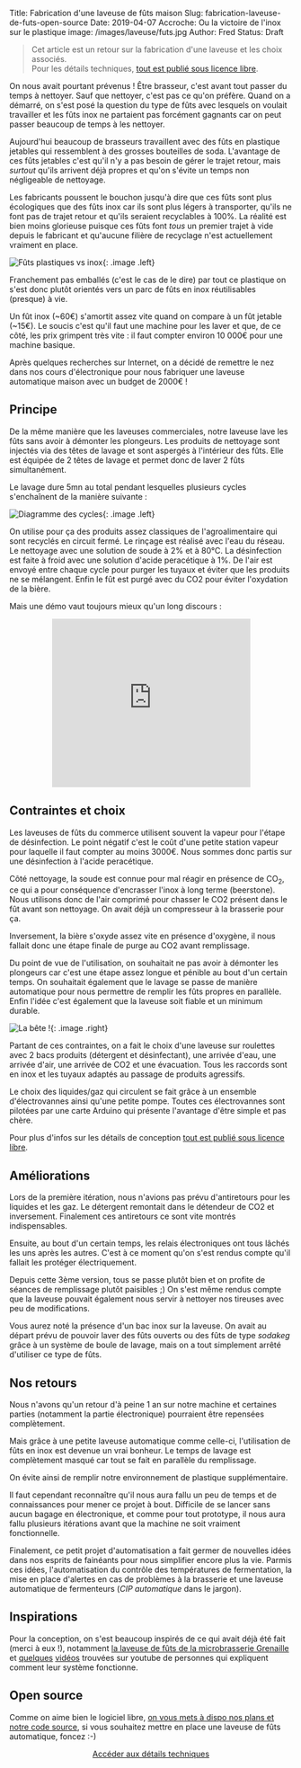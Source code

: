 Title: Fabrication d'une laveuse de fûts maison
Slug: fabrication-laveuse-de-futs-open-source
Date: 2019-04-07
Accroche: Ou la victoire de l'inox sur le plastique
image: /images/laveuse/futs.jpg
Author: Fred
Status: Draft

> Cet article est un retour sur la fabrication d'une laveuse et les choix associés.<br>
> Pour les détails techniques, [tout est publié sous licence libre](https://github.com/vieuxsinge/kegwasher).

On nous avait pourtant prévenus ! Être brasseur, c'est avant tout passer du temps à nettoyer. Sauf que nettoyer, c'est pas ce qu'on préfère. Quand on a démarré, on s'est posé la question du type de fûts avec lesquels on voulait travailler et les fûts inox ne partaient pas forcément gagnants car on peut passer beaucoup de temps à les nettoyer.

Aujourd'hui beaucoup de brasseurs travaillent avec des fûts en plastique jetables qui ressemblent à des grosses bouteilles de soda. L'avantage de ces fûts jetables c'est qu'il n'y a pas besoin de gérer le trajet retour, mais *surtout* qu'ils arrivent déjà propres et qu'on s'évite un temps non négligeable de nettoyage.

Les fabricants poussent le bouchon jusqu'à dire que ces fûts sont plus écologiques que des fûts inox car ils sont plus légers à transporter, qu'ils ne font pas de trajet retour et qu'ils seraient recyclables à 100%. La réalité est bien moins glorieuse puisque ces fûts font *tous* un premier trajet à vide depuis le fabricant et qu'aucune filière de recyclage n'est actuellement vraiment en place.

![Fûts plastiques vs inox](images/laveuse/plastique.jpg "Empilement de fûts plastiques, crédits photo Ker Beer"){: .image .left}

Franchement pas emballés (c'est le cas de le dire) par tout ce plastique on s'est donc plutôt orientés vers un parc de fûts en inox réutilisables (presque) à vie.

Un fût inox (~60€) s'amortit assez vite quand on compare à un fût jetable (~15€).
Le soucis c'est qu'il faut une machine pour les laver et que, de ce côté, les prix grimpent très vite : il faut compter environ 10 000€ pour une machine basique.

Après quelques recherches sur Internet, on a décidé de remettre le nez dans nos cours d'électronique pour nous fabriquer une laveuse automatique maison avec un budget de 2000€ !

## Principe

De la même manière que les laveuses commerciales, notre laveuse lave les fûts sans avoir à démonter les plongeurs. Les produits de nettoyage sont injectés via des têtes de lavage et sont aspergés à l'intérieur des fûts.
Elle est équipée de 2 têtes de lavage et permet donc de laver 2 fûts simultanément.

Le lavage dure 5mn au total pendant lesquelles plusieurs cycles s'enchaînent de la manière suivante :

![Diagramme des cycles](images/laveuse/diagrame-cycles.png "Vidange → Rinçage → Nettoyage → Rinçage → Désinfection → Rinçage → Purge CO2"){: .image .left}

On utilise pour ça des produits assez classiques de l'agroalimentaire qui sont recyclés en circuit fermé.
Le rinçage est réalisé avec l'eau du réseau.
Le nettoyage avec une solution de soude à 2% et à 80°C.
La désinfection est faite à froid avec une solution d'acide peracétique à 1%.
De l'air est envoyé entre chaque cycle pour purger les tuyaux et éviter que les produits ne se mélangent.
Enfin le fût est purgé avec du CO2 pour éviter l'oxydation de la bière.

Mais une démo vaut toujours mieux qu'un long discours :

<iframe style="display: block; height: 300px; width: 70%; margin: auto" sandbox="allow-same-origin allow-scripts" src="https://peertube.servebeer.com/videos/embed/00c410c9-e059-47cc-8bc2-f5a8decc9740" frameborder="0" allowfullscreen></iframe>


## Contraintes et choix

Les laveuses de fûts du commerce utilisent souvent la vapeur pour l'étape de désinfection.
Le point négatif c'est le coût d'une petite station vapeur pour laquelle il faut compter au moins 3000€.
Nous sommes donc partis sur une désinfection à l'acide peracétique.

Côté nettoyage, la soude est connue pour mal réagir en présence de CO<sub>2</sub>, ce qui a pour conséquence d'encrasser l'inox à long terme (beerstone). Nous utilisons donc de l'air comprimé pour chasser le CO2 présent dans le fût avant son nettoyage. On avait déjà un compresseur à la brasserie pour ça.

Inversement, la bière s'oxyde assez vite en présence d'oxygène, il nous fallait donc une étape finale de purge au CO2 avant remplissage.

Du point de vue de l'utilisation, on souhaitait ne pas avoir à démonter les plongeurs car c'est une étape assez longue et pénible au bout d'un certain temps.
On souhaitait également que le lavage se passe de manière automatique pour nous permettre de remplir les fûts propres en parallèle.
Enfin l'idée c'est également que la laveuse soit fiable et un minimum durable.

![La bête !](images/laveuse/cadre1.jpg "Image du cardre de la laveuse de fûts"){: .image .right}

Partant de ces contraintes, on a fait le choix d'une laveuse sur roulettes avec 2 bacs produits (détergent et désinfectant), une arrivée d'eau, une arrivée d'air, une arrivée de CO2 et une évacuation. Tous les raccords sont en inox et les tuyaux adaptés au passage de produits agressifs.

Le choix des liquides/gaz qui circulent se fait grâce à un ensemble d'électrovannes ainsi qu'une petite pompe.
Toutes ces électrovannes sont pilotées par une carte Arduino qui présente l'avantage d'être simple et pas chère.

Pour plus d'infos sur les détails de conception [tout est publié sous licence libre](https://github.com/vieuxsinge/kegwasher).

## Améliorations

Lors de la première itération, nous n'avions pas prévu d'antiretours pour les liquides et les gaz. Le détergent remontait dans le détendeur de CO2 et inversement. Finalement ces antiretours ce sont vite montrés indispensables.

Ensuite, au bout d'un certain temps, les relais électroniques ont tous lâchés les uns après les autres. C'est à ce moment qu'on s'est rendus compte qu'il fallait les protéger électriquement.

Depuis cette 3ème version, tous se passe plutôt bien et on profite de séances de remplissage plutôt paisibles ;)
On s'est même rendus compte que la laveuse pouvait également nous servir à nettoyer nos tireuses avec peu de modifications.

Vous aurez noté la présence d'un bac inox sur la laveuse. On avait au départ prévu de pouvoir laver des fûts ouverts ou des fûts de type *sodakeg* grâce à un système de boule de lavage, mais on a tout simplement arrêté d'utiliser ce type de fûts.

## Nos retours

Nous n'avons qu'un retour d'à peine 1 an sur notre machine et certaines parties (notamment la partie électronique) pourraient être repensées complètement.

Mais grâce à une petite laveuse automatique comme celle-ci, l'utilisation de fûts en inox est devenue un vrai bonheur.
Le temps de lavage est complètement masqué car tout se fait en parallèle du remplissage.

On évite ainsi de remplir notre environnement de plastique supplémentaire.

Il faut cependant reconnaître qu'il nous aura fallu un peu de temps et de connaissances pour mener ce projet à bout. Difficile de se lancer sans aucun bagage en électronique, et comme pour tout prototype, il nous aura fallu plusieurs itérations avant que la machine ne soit vraiment fonctionnelle.

Finalement, ce petit projet d'automatisation a fait germer de nouvelles idées dans nos esprits de fainéants pour nous simplifier encore plus la vie. Parmis ces idées, l'automatisation du contrôle des températures de fermentation, la mise en place d'alertes en cas de problèmes à la brasserie et une laveuse automatique de fermenteurs (*CIP automatique* dans le jargon).

## Inspirations

Pour la conception, on s'est beaucoup inspirés de ce qui avait déjà été fait (merci à eux !), notamment [la laveuse de fûts de la microbrasserie Grenaille](http://grenaille.blogspot.com/p/autowash-gp-42.html) et [quelques](https://www.youtube.com/watch?v=6FMlzzj3Ndc) [vidéos](https://www.youtube.com/watch?v=loru8GVTiRk) trouvées sur youtube de personnes qui expliquent comment leur système fonctionne.

## Open source

Comme on aime bien le logiciel libre, [on vous mets à dispo nos plans et notre code source](https://github.com/vieuxsinge/kegwasher), si vous souhaitez mettre en place une laveuse de fûts automatique, foncez :-)

<div style="text-align: center; padding-bottom: 20px">
    <a class="button" href="https://github.com/vieuxsinge/kegwasher">Accéder aux détails techniques</a>
</div>